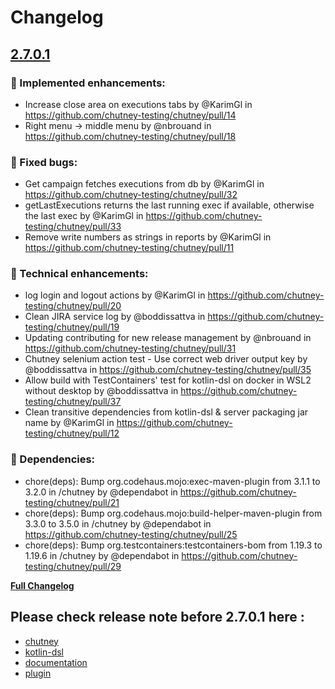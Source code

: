# Changelog

## [2.7.0.1](https://github.com/chutney-testing/chutney/tree/2.7.0.1)

### 🚀 Implemented enhancements:
* Increase close area on executions tabs by @KarimGl in https://github.com/chutney-testing/chutney/pull/14
* Right menu -> middle menu by @nbrouand in https://github.com/chutney-testing/chutney/pull/18
### 🐛 Fixed bugs:
* Get campaign fetches executions from db by @KarimGl in https://github.com/chutney-testing/chutney/pull/32
* getLastExecutions returns the last running exec if available, otherwise the last exec by @KarimGl in https://github.com/chutney-testing/chutney/pull/33
* Remove write numbers as strings in reports by @KarimGl in https://github.com/chutney-testing/chutney/pull/11
### 🔧 Technical enhancements:
* log login and logout actions by @KarimGl in https://github.com/chutney-testing/chutney/pull/20
* Clean JIRA service log by @boddissattva in https://github.com/chutney-testing/chutney/pull/19
* Updating contributing for new release management by @nbrouand in https://github.com/chutney-testing/chutney/pull/31
* Chutney selenium action test - Use correct web driver output key by @boddissattva in https://github.com/chutney-testing/chutney/pull/35
* Allow build with TestContainers' test for kotlin-dsl on docker in WSL2 without desktop by @boddissattva in https://github.com/chutney-testing/chutney/pull/37
* Clean transitive dependencies from kotlin-dsl & server packaging jar name by @KarimGl in https://github.com/chutney-testing/chutney/pull/12
### 👒 Dependencies:
* chore(deps): Bump org.codehaus.mojo:exec-maven-plugin from 3.1.1 to 3.2.0 in /chutney by @dependabot in https://github.com/chutney-testing/chutney/pull/21
* chore(deps): Bump org.codehaus.mojo:build-helper-maven-plugin from 3.3.0 to 3.5.0 in /chutney by @dependabot in https://github.com/chutney-testing/chutney/pull/25
* chore(deps): Bump org.testcontainers:testcontainers-bom from 1.19.3 to 1.19.6 in /chutney by @dependabot in https://github.com/chutney-testing/chutney/pull/29

**[Full Changelog](https://github.com/chutney-testing/chutney/compare/Mono-repo...2.7.0.1)**


## Please check release note before 2.7.0.1 here :

- [chutney](https://github.com/chutney-testing/chutney-legacy/releases)
- [kotlin-dsl](https://github.com/chutney-testing/chutney-kotlin-dsl-legacy/releases)
- [documentation](https://github.com/chutney-testing/chutney-testing.github.io-legacy)
- [plugin](https://github.com/chutney-testing/chutney-idea-plugin-legacy/releases/)
